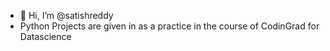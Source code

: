 - 👋 Hi, I’m @satishreddy
- Python Projects are given in as a practice in the course of CodinGrad for Datascience


